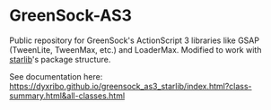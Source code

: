 GreenSock-AS3
=============

Public repository for GreenSock's ActionScript 3 libraries like GSAP (TweenLite, TweenMax, etc.) and LoaderMax. Modified to work with [starlib](https://github.com/blaxstar/starlib)'s package structure.

See documentation here: https://dyxribo.github.io/greensock_as3_starlib/index.html?class-summary.html&all-classes.html
